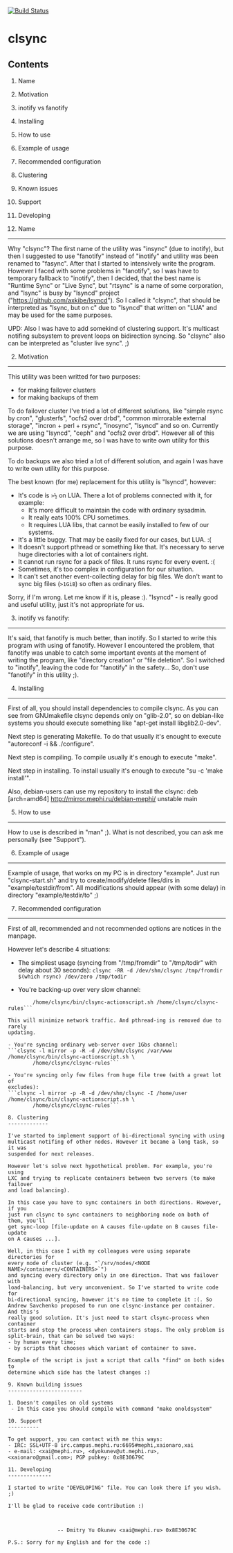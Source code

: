 [![Build Status](https://travis-ci.org/xaionaro/clsync.png?branch=master)](https://travis-ci.org/xaionaro/clsync)

clsync
======
Contents
--------

1.  Name
2.  Motivation
3.  inotify vs fanotify
4.  Installing
5.  How to use
6.  Example of usage
7.  Recommended configuration
8.  Clustering
9.  Known issues
10. Support
11. Developing


1. Name
-------

Why "clsync"? The first name of the utility was "insync" (due to inotify), but
then I suggested to use "fanotify" instead of "inotify" and utility was been
renamed to "fasync". After that I started to intensively write the program.
However I faced with some problems in "fanotify", so I was have to temporary
fallback to "inotify", then I decided, that the best name is "Runtime Sync" or
"Live Sync", but "rtsync" is a name of some corporation, and "lsync" is busy
by "lsyncd" project ("https://github.com/axkibe/lsyncd"). So I called it
"clsync", that should be interpreted as "lsync, but on c" due to "lsyncd" that
written on "LUA" and may be used for the same purposes.

UPD: Also I was have to add somekind of clustering support. It's multicast
notifing subsystem to prevent loops on bidirection syncing. So "clsync" also
can be interpreted as "cluster live sync". ;)

2. Motivation
-------------

This utility was been writted for two purposes:
- for making failover clusters
- for making backups of them

To do failover cluster I've tried a lot of different solutions, like "simple 
rsync by cron", "glusterfs", "ocfs2 over drbd", "common mirrorable external 
storage", "incron + perl + rsync", "inosync", "lsyncd" and so on. Currently we
are using "lsyncd", "ceph" and "ocfs2 over drbd". However all of this
solutions doesn't arrange me, so I was have to write own utility for this
purpose.

To do backups we also tried a lot of different solution, and again I was have
to write own utility for this purpose.

The best known (for me) replacement for this utility is "lsyncd", however:
- It's code is `>½` on LUA. There a lot of problems connected with it,
for example:
    - It's more difficult to maintain the code with ordinary sysadmin.
    - It really eats 100% CPU sometimes.
    - It requires LUA libs, that cannot be easily installed to few
of our systems.
- It's a little buggy. That may be easily fixed for our cases,
but LUA. :(
- It doesn't support pthread or something like that. It's necessary
to serve huge directories with a lot of containers right.
- It cannot run rsync for a pack of files. It runs rsync for every
event. :(
- Sometimes, it's too complex in configuration for our situation.
- It can't set another event-collecting delay for big files. We don't
want to sync big files (`>1GiB`) so often as ordinary files.

Sorry, if I'm wrong. Let me know if it is, please :). "lsyncd" - is really
good and useful utility, just it's not appropriate for us.


3. inotify vs fanotify:
-----------------------

It's said, that fanotify is much better, than inotify. So I started to write 
this program with using of fanotify. However I encountered the problem, that
fanotify was unable to catch some important events at the moment of writing
the program, like "directory creation" or "file deletion". So I switched to
"inotify", leaving the code for "fanotify" in the safety... So, don't use
"fanotify" in this utility ;).


4. Installing
-------------

First of all, you should install dependencies to compile clsync. As you can
see from GNUmakefile clsync depends only on "glib-2.0", so on debian-like
systems you should execute something like "apt-get install libglib2.0-dev".

Next step is generating Makefile. To do that usually it's enought to execute
"autoreconf -i && ./configure".

Next step is compiling. To compile usually it's enough to execute "make".

Next step in installing. To install usually it's enough to execute
"su -c 'make install'".

Also, debian-users can use my repository to install the clsync:
deb [arch=amd64] http://mirror.mephi.ru/debian-mephi/ unstable main


5. How to use
-------------

How to use is described in "man" ;). What is not described, you can ask me
personally (see "Support").


6. Example of usage
-------------------

Example of usage, that works on my PC is in directory "example". Just run
"clsync-start.sh" and try to create/modify/delete files/dirs in
"example/testdir/from". All modifications should appear (with some delay) in
directory "example/testdir/to" ;)


7. Recommended configuration
----------------------------

First of all, recommended and not recommended options are notices in the
manpage.

However let's describe 4 situations:

- The simpliest usage (syncing from "/tmp/fromdir" to "/tmp/todir" with delay about 30 seconds):
```clsync -RR -d /dev/shm/clsync /tmp/fromdir $(which rsync) /dev/zero /tmp/todir```

- You're backing-up over very slow channel:
```clsync -l backup -R -d /dev/shm/clsync -t 600 -T 3600 -B $[1024 * 1024 * 16] /home/user \
        /home/clsync/bin/clsync-actionscript.sh /home/clsync/clsync-rules```

This will minimize network traffic. And pthread-ing is removed due to rarely
updating.

- You're syncing ordinary web-server over 1Gbs channel:
```clsync -l mirror -p -R -d /dev/shm/clsync /var/www /home/clsync/bin/clsync-actionscript.sh \
        /home/clsync/clsync-rules```

- You're syncing only few files from huge file tree (with a great lot of
excludes):
```clsync -l mirror -p -R -d /dev/shm/clsync -I /home/user /home/clsync/bin/clsync-actionscript.sh \
        /home/clsync/clsync-rules```

8. Clustering
-------------

I've started to implement support of bi-directional syncing with using
multicast notifing of other nodes. However it became a long task, so it was
suspended for next releases.

However let's solve next hypothetical problem. For example, you're using
LXC and trying to replicate containers between two servers (to make failover
and load balancing).

In this case you have to sync containers in both directions. However, if you
just run clsync to sync containers to neighboring node on both of them, you'll
get sync-loop [file-update on A causes file-update on B causes file-update
on A causes ...].

Well, in this case I with my colleagues were using separate directories for
every node of cluster (e.g. "`/srv/nodes/<NODE NAME>/containers/<CONTAINERS>`")
and syncing every directory only in one direction. That was failover with
load-balancing, but very unconvenient. So I've started to write code for
bi-directional syncing, however it's no time to complete it :(. So
Andrew Savchenko proposed to run one clsync-instance per container. And this's
really good solution. It's just need to start clsync-process when container
starts and stop the process when containers stops. The only problem is
split-brain, that can be solved two ways:
- by human every time;
- by scripts that chooses which variant of container to save.

Example of the script is just a script that calls "find" on both sides to
determine which side has the latest changes :)

9. Known building issues
------------------------

1. Doesn't compiles on old systems
 - In this case you should compile with command "make onoldsystem"

10. Support
----------

To get support, you can contact with me this ways:
- IRC: SSL+UTF-8 irc.campus.mephi.ru:6695#mephi,xaionaro,xai
- e-mail: <xai@mephi.ru>, <dyokunev@ut.mephi.ru>, <xaionaro@gmail.com>; PGP pubkey: 0x8E30679C

11. Developing
--------------

I started to write "DEVELOPING" file. You can look there if you wish. ;)

I'll be glad to receive code contribution :)



				-- Dmitry Yu Okunev <xai@mephi.ru> 0x8E30679C

P.S.: Sorry for my English and for the code :)

